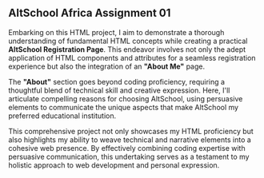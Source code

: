 ## AltSchool Africa Assignment 01
Embarking on this HTML project, I aim to demonstrate a thorough understanding of fundamental HTML concepts while creating a practical **AltSchool Registration Page**. This endeavor involves not only the adept application of HTML components and attributes for a seamless registration experience but also the integration of an **"About Me"** page.

The **"About"** section goes beyond coding proficiency, requiring a thoughtful blend of technical skill and creative expression. Here, I'll articulate compelling reasons for choosing AltSchool, using persuasive elements to communicate the unique aspects that make AltSchool my preferred educational institution.

This comprehensive project not only showcases my HTML proficiency but also highlights my ability to weave technical and narrative elements into a cohesive web presence. By effectively combining coding expertise with persuasive communication, this undertaking serves as a testament to my holistic approach to web development and personal expression.
